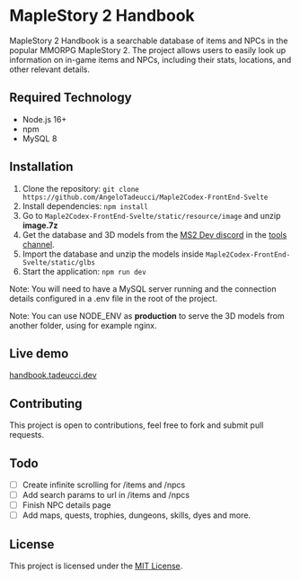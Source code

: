 # MapleStory 2 Handbook

MapleStory 2 Handbook is a searchable database of items and NPCs in the popular MMORPG MapleStory 2. The project allows users to easily look up information on in-game items and NPCs, including their stats, locations, and other relevant details.

## Required Technology

- Node.js 16+
- npm
- MySQL 8

## Installation

1. Clone the repository: `git clone https://github.com/AngeloTadeucci/Maple2Codex-FrontEnd-Svelte`
2. Install dependencies: `npm install`
3. Go to `Maple2Codex-FrontEnd-Svelte/static/resource/image` and unzip **image.7z**
4. Get the database and 3D models from the [MS2 Dev discord](https://discord.com/invite/mABkFFhBuU) in the [tools channel](https://discord.com/channels/783045053501276170/1061066540998479911).
5. Import the database and unzip the models inside `Maple2Codex-FrontEnd-Svelte/static/glbs`
6. Start the application: `npm run dev`

Note: You will need to have a MySQL server running and the connection details configured in a .env file in the root of the project.

Note: You can use NODE_ENV as **production** to serve the 3D models from another folder, using for example nginx.

## Live demo

[handbook.tadeucci.dev](https://handbook.tadeucci.dev)

## Contributing

This project is open to contributions, feel free to fork and submit pull requests.

## Todo

- [ ] Create infinite scrolling for /items and /npcs
- [ ] Add search params to url in /items and /npcs
- [ ] Finish NPC details page
- [ ] Add maps, quests, trophies, dungeons, skills, dyes and more.

## License

This project is licensed under the [MIT License](https://github.com/AngeloTadeucci/Maple2Codex-FrontEnd-Svelte/blob/master/LICENSE).
